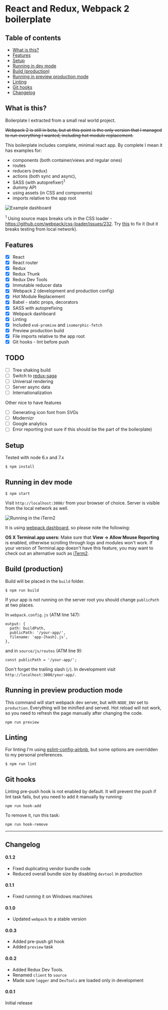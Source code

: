 # React and Redux, Webpack 2 boilerplate

## Table of contents
* [What is this?](#user-content-what-is-this)
* [Features](#user-content-features)
* [Setup](#user-content-setup)
* [Running in dev mode](#user-content-running-in-dev-mode)
* [Build (production)](#user-content-build-production)
* [Running in preview production mode](#user-content-running-in-preview-production-mode)
* [Linting](#user-content-linting)
* [Git hooks](#user-content-git-hooks)
* [Changelog](#user-content-changelog)


## What is this?

Boilerplate I extracted from a small real world project.

~~Webpack 2 is still in beta, but at this point is the only version
that I managed to run everything I wanted, including hot module replacement.~~

This boilerplate includes complete, minimal react app.
By complete I mean it has examples for:

- components (both container/views and regular ones)
- routes
- reducers (redux)
- actions (both sync and async),
- SASS (with autoprefixer)<sup>1</sup>
- dummy API
- using assets (in CSS and components)
- imports relative to the app root

![Example dashboard](http://i.imgur.com/z4Cpmdb.png)

<sup>1</sup> Using source maps breaks urls in the CSS loader - https://github.com/webpack/css-loader/issues/232. Try [this](https://github.com/webpack/css-loader/issues/232#issuecomment-240449998) to fix it (but it breaks testing from local network).

## Features

- [x] React
- [x] React router
- [x] Redux
- [x] Redux Thunk
- [x] Redux Dev Tools
- [x] Immutable reducer data
- [x] Webpack 2 (development and production config)
- [x] Hot Module Replacement
- [x] Babel - static props, decorators
- [x] SASS with autoprefixing
- [x] Webpack dashboard
- [x] Linting
- [x] Included `es6-promise` and `isomorphic-fetch`
- [x] Preview production build
- [x] File imports relative to the app root
- [x] Git hooks - lint before push

## TODO

- [ ] Tree shaking build
- [ ] Switch to [redux-saga](https://github.com/redux-saga/redux-saga)
- [ ] Universal rendering
- [ ] Server async data
- [ ] Internationalization

Other nice to have features

- [ ] Generating icon font from SVGs
- [ ] Modernizr
- [ ] Google analytics
- [ ] Error reporting (not sure if this should be the part of the boilerplate)

## Setup

Tested with node 6.x and 7.x

```
$ npm install
```

## Running in dev mode

```
$ npm start
```

Visit `http://localhost:3000/` from your browser of choice.
Server is visible from the local network as well.

![Running in the iTerm2](http://i.imgur.com/IxamMBh.png)

It is using [webpack dashboard](https://github.com/FormidableLabs/webpack-dashboard), so please note the following:

**OS X Terminal.app users:** Make sure that **View → Allow Mouse Reporting** is enabled, otherwise scrolling through logs and modules won't work. If your version of Terminal.app doesn't have this feature, you may want to check out an alternative such as [iTerm2](https://www.iterm2.com/).

## Build (production)

Build will be placed in the `build` folder.

```
$ npm run build
```

If your app is not running on the server root you should change `publicPath` at two places.

In `webpack.config.js` (ATM line 147):

```
output: {
  path: buildPath,
  publicPath: '/your-app/',
  filename: 'app-[hash].js',
},
```

and in `source/js/routes` (ATM line 9):

```
const publicPath = '/your-app/';
```

Don't forget the trailing slash (`/`). In development visit `http://localhost:3000/your-app/`.

## Running in preview production mode

This command will start webpack dev server, but with `NODE_ENV` set to `production`.
Everything will be minified and served.
Hot reload will not work, so you need to refresh the page manually after changing the code.

```
npm run preview
```

## Linting

For linting I'm using [eslint-config-airbnb](https://www.npmjs.com/package/eslint-config-airbnb),
but some options are overridden to my personal preferences.

```
$ npm run lint
```

## Git hooks

Linting pre-push hook is not enabled by default.
It will prevent the push if lint task fails,
but you need to add it manually by running:

```
npm run hook-add
```

To remove it, run this task:

```
npm run hook-remove
```



-----

## Changelog

#### 0.1.2

* Fixed duplicating vendor bundle code
* Reduced overall bundle size by disabling `devtool` in production

#### 0.1.1

* Fixed running it on Windows machines

#### 0.1.0

* Updated `webpack` to a stable version

#### 0.0.3

* Added pre-push git hook
* Added `preview` task

#### 0.0.2

* Added Redux Dev Tools.
* Renamed `client` to `source`
* Made sure `logger` and `DevTools` are loaded only in development

#### 0.0.1

Initial release
